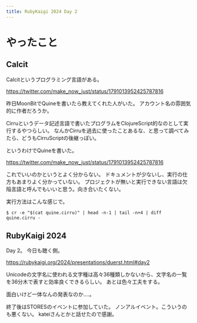```yaml
---
title: RubyKaigi 2024 Day 2
---
```


# やったこと

## Calcit

Calcitというプログラミング言語がある。

<https://twitter.com/make_now_just/status/1791013952425787816>

昨日MoonBitでQuineを書いたら教えてくれた人がいた。
アカウント名の雰囲気的に作者だろうか。

Cirruというデータ記述言語で書いたプログラムをClojureScript的なのとして実行するやつらしい。
なんかCirruを過去に使ったことあるな、と思って調べてみたら、どうもCirruScriptの後継っぽい。

というわけでQuineを書いた。

<https://twitter.com/make_now_just/status/1791013952425787816>

これでいいのかというとよく分からない。
ドキュメントが少ないし、実行の仕方もあまりよく分かっていない。
プロジェクトが無いと実行できない言語は欠陥言語と呼んでもいいと思う。向き合いたくない。

実行方法はこんな感じで。

```console
$ cr -e "$(cat quine.cirru)" | head -n-1 | tail -n+4 | diff quine.cirru -
```

## RubyKaigi 2024

Day 2。
今日も聴く側。

<https://rubykaigi.org/2024/presentations/duerst.html#day2>

Unicodeの文字名に使われる文字種は高々36種類しかないから、文字名の一覧を36分木で表すと効率良くできるらしい。
あとは色々工夫をする。

面白いけど一体なんの発表なのか‥‥。

終了後はSTORESのイベントに参加していた。
ノンアルイベント。こういうのも悪くない。
kateiさんとかと話せたので感謝。
